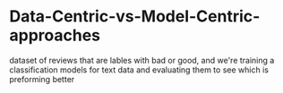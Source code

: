 # Data-Centric-vs-Model-Centric-approaches

dataset of reviews that are lables with bad or good, and we're training a classification models for text data and evaluating them to see which is preforming better
